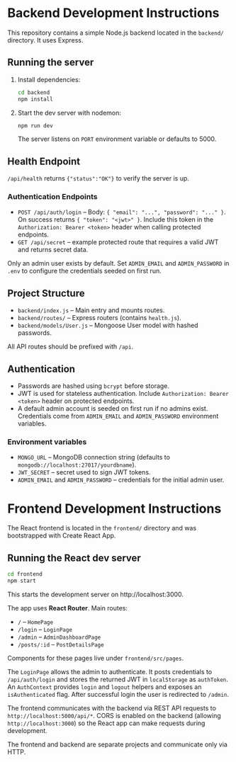 # Backend Development Instructions

This repository contains a simple Node.js backend located in the `backend/` directory. It uses Express.

## Running the server

1. Install dependencies:
   ```bash
   cd backend
   npm install
   ```
2. Start the dev server with nodemon:
   ```bash
   npm run dev
   ```
   The server listens on `PORT` environment variable or defaults to 5000.

## Health Endpoint

`/api/health` returns `{"status":"OK"}` to verify the server is up.

### Authentication Endpoints

- `POST /api/auth/login` – Body: `{ "email": "...", "password": "..." }`. On success returns `{ "token": "<jwt>" }`. Include this token in the `Authorization: Bearer <token>` header when calling protected endpoints.
- `GET /api/secret` – example protected route that requires a valid JWT and returns secret data.

Only an admin user exists by default. Set `ADMIN_EMAIL` and `ADMIN_PASSWORD` in `.env` to configure the credentials seeded on first run.

## Project Structure

- `backend/index.js` – Main entry and mounts routes.
- `backend/routes/` – Express routers (contains `health.js`).
- `backend/models/User.js` – Mongoose User model with hashed passwords.

All API routes should be prefixed with `/api`.

## Authentication

- Passwords are hashed using `bcrypt` before storage.
- JWT is used for stateless authentication. Include `Authorization: Bearer <token>` header on protected endpoints.
- A default admin account is seeded on first run if no admins exist. Credentials come from `ADMIN_EMAIL` and `ADMIN_PASSWORD` environment variables.

### Environment variables

- `MONGO_URL` – MongoDB connection string (defaults to `mongodb://localhost:27017/yourdbname`).
- `JWT_SECRET` – secret used to sign JWT tokens.
- `ADMIN_EMAIL` and `ADMIN_PASSWORD` – credentials for the initial admin user.


# Frontend Development Instructions

The React frontend is located in the `frontend/` directory and was bootstrapped with Create React App.

## Running the React dev server

```bash
cd frontend
npm start
```

This starts the development server on http://localhost:3000.

The app uses **React Router**. Main routes:
- `/` – `HomePage`
- `/login` – `LoginPage`
- `/admin` – `AdminDashboardPage`
- `/posts/:id` – `PostDetailsPage`

Components for these pages live under `frontend/src/pages`.

The `LoginPage` allows the admin to authenticate. It posts credentials to
`/api/auth/login` and stores the returned JWT in `localStorage` as `authToken`.
An `AuthContext` provides `login` and `logout` helpers and exposes an
`isAuthenticated` flag. After successful login the user is redirected to
`/admin`.

The frontend communicates with the backend via REST API requests to `http://localhost:5000/api/*`. CORS is enabled on the backend (allowing `http://localhost:3000`) so the React app can make requests during development.

The frontend and backend are separate projects and communicate only via HTTP.
